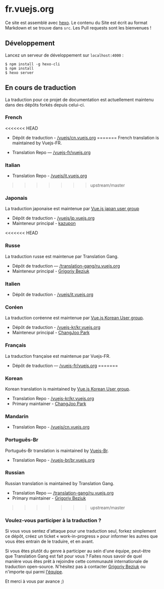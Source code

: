 # fr.vuejs.org

Ce site est assemblé avec [hexo](http://hexo.io/). Le contenu du Site est écrit au format Markdown et se trouve dans `src`. Les Pull requests sont les bienvenues !

## Développement

Lancez un serveur de développement sur `localhost:4000` :

```
$ npm install -g hexo-cli
$ npm install
$ hexo server
```

## En cours de traduction

La traduction pour ce projet de documentation est actuellement maintenu dans des dépôts forkés depuis celui-ci.

### French

<<<<<<< HEAD
* Dépôt de traduction - [/vuejs/cn.vuejs.org](https://github.com/vuejs/cn.vuejs.org)
=======
French translation is maintained by Vuejs-FR.

* Translation Repo — [/vuejs-fr/vuejs.org](https://github.com/vuejs-fr/vuejs.org)

### Italian

* Translation Repo - [/vuejs/it.vuejs.org](https://github.com/vuejs/it.vuejs.org)
>>>>>>> upstream/master

### Japonais

La traduction japonaise est maintenue par [Vue.js japan user group](https://github.com/vuejs-jp)

* Dépôt de traduction - [/vuejs/jp.vuejs.org](https://github.com/vuejs/jp.vuejs.org)
* Mainteneur principal - [kazupon](https://github.com/kazupon)

<<<<<<< HEAD
### Russe

La traduction russe est maintenue par Translation Gang.

* Dépôt de traduction — [/translation-gang/ru.vuejs.org](https://github.com/translation-gang/ru.vuejs.org)
* Mainteneur principal - [Grigoriy Beziuk](https://gbezyuk.github.io)

### Italien

* Dépôt de traduction - [/vuejs/it.vuejs.org](https://github.com/vuejs/it.vuejs.org)

### Coréen

La traduction coréenne est maintenue par [Vue.js Korean User group](https://github.com/vuejs-kr).

* Dépôt de traduction - [/vuejs-kr/kr.vuejs.org](https://github.com/vuejs-kr/kr.vuejs.org)
* Mainteneur principal - [ChangJoo Park](https://github.com/ChangJoo-Park)

### Français

La traduction française est maintenue par Vuejs-FR.

* Dépôt de traduction — [/vuejs-fr/vuejs.org](https://github.com/vuejs-fr/vuejs.org)
=======
### Korean

Korean translation is maintained by [Vue.js Korean User group](https://github.com/vuejs-kr).

* Translation Repo - [/vuejs-kr/kr.vuejs.org](https://github.com/vuejs-kr/kr.vuejs.org)
* Primary maintainer - [ChangJoo Park](https://github.com/ChangJoo-Park)

### Mandarin

* Translation Repo - [/vuejs/cn.vuejs.org](https://github.com/vuejs/cn.vuejs.org)

### Português-Br

Português-Br translation is maintained by [Vuejs-Br](https://github.com/vuejs-br).

* Translation Repo - [/vuejs-br/br.vuejs.org](https://github.com/vuejs-br/br.vuejs.org)

### Russian

Russian translation is maintained by Translation Gang.

* Translation Repo — [/translation-gang/ru.vuejs.org](https://github.com/translation-gang/ru.vuejs.org)
* Primary maintainer - [Grigoriy Beziuk](https://gbezyuk.github.io)
>>>>>>> upstream/master

### Voulez-vous participer à la traduction ?

Si vous vous sentez d'attaque pour une traduction seul, forkez simplement ce dépôt, créez un ticket « work-in-progress » pour informer les autres que vous êtes entrain de le traduire, et en avant.

Si vous êtes plutôt du genre à participer au sein d'une équipe, peut-être que Translation Gang est fait pour vous ? Faites nous savoir de quel manière vous êtes prêt à rejoindre cette communauté internationale de traduction open-source. N'hésitez pas à contacter [Grigoriy Beziuk](https://gbezyuk.github.io) ou n'importe qui parmi [l'équipe](https://github.com/orgs/translation-gang/people).

Et merci à vous par avance ;)
